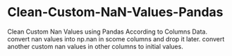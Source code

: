 # Clean-Custom-NaN-Values-Pandas
Clean Custom Nan Values using Pandas According to Columns Data.
convert nan values into np.nan in scome columns and drop it later.
convert another custom nan values in other columns to initial values.

